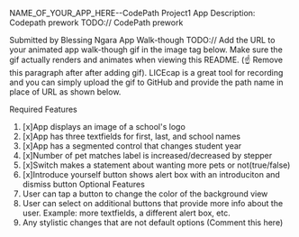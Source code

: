 NAME_OF_YOUR_APP_HERE--CodePath Project1
App Description: Codepath prework
TODO:// CodePath prework

Submitted by Blessing Ngara
App Walk-though
TODO:// Add the URL to your animated app walk-though gif in the image tag below. Make sure the gif actually renders and animates when viewing this README. (☝️ Remove this paragraph after after adding gif). LICEcap is a great tool for recording and you can simply upload the gif to GitHub and provide the path name in place of URL as shown below.



Required Features
1. [x]App displays an image of a school's logo
2. [x]App has three textfields for first, last, and school names
3. [x]App has a segmented control that changes student year
4. [x]Number of pet matches label is increased/decreased by stepper
5. [x]Switch makes a statement about wanting more pets or not(true/false)
6. [x]Introduce yourself button shows alert box with an introduciton and dismiss button
Optional Features
1. User can tap a button to change the color of the background view
3. User can select on additional buttons that provide more info about the user. Example: more textfields, a different alert box, etc.
4. Any stylistic changes that are not default options (Comment this here)
